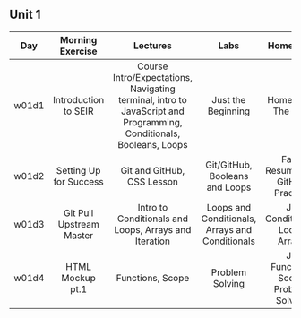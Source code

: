 ## Unit 1

| Day | Morning Exercise | Lectures | Labs | Homework |
|:---:|:-----------:|:-------:|:-----------:|:-----------:|
| w01d1 | Introduction to SEIR | Course Intro/Expectations, Navigating terminal, intro to JavaScript and Programming, Conditionals, Booleans, Loops | Just the Beginning | Homework, The First |
| w01d2 | Setting Up for Success | Git and GitHub, CSS Lesson | Git/GitHub, Booleans and Loops | Fake Resume and GitHub Practice|
| w01d3 | Git Pull Upstream Master | Intro to Conditionals and Loops, Arrays and Iteration | Loops and Conditionals, Arrays and Conditionals | JS Conditionals Loops Arrays |
| w01d4 | HTML Mockup pt.1 | Functions, Scope | Problem Solving | JS Functions Scope Problem Solving |


